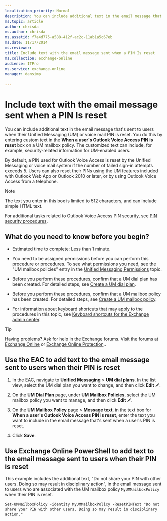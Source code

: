 ```yaml
---
localization_priority: Normal
description: You can include additional text in the email message that's sent to users when their Unified Messaging (UM) or voice mail PIN is reset. You do this by entering custom text in the When a user's Outlook Voice Access PIN is reset box on a UM mailbox policy. The customized text can include, for example, security-related information for UM-enabled users.
ms.topic: article
author: chrisda
ms.author: chrisda
ms.assetid: f7a4d775-a588-412f-ac2c-11ab1a5c67eb
ms.date: 11/17/2014
ms.reviewer: 
title: Include text with the email message sent when a PIN Is reset
ms.collection: exchange-online
audience: ITPro
ms.service: exchange-online
manager: dansimp

---
```


# Include text with the email message sent when a PIN Is reset

You can include additional text in the email message that's sent to users when their Unified Messaging (UM) or voice mail PIN is reset. You do this by entering custom text in the **When a user's Outlook Voice Access PIN is reset** box on a UM mailbox policy. The customized text can include, for example, security-related information for UM-enabled users.

By default, a PIN used for Outlook Voice Access is reset by the Unified Messaging or voice mail system if the number of failed sign-in attempts exceeds 5. Users can also reset their PINs using the UM features included with Outlook Web App or Outlook 2010 or later, or by using Outlook Voice Access from a telephone.

> [!NOTE]
> The text you enter in this box is limited to 512 characters, and can include simple HTML text.

For additional tasks related to Outlook Voice Access PIN security, see [PIN security procedures](pin-security-procedures.md).

## What do you need to know before you begin?

- Estimated time to complete: Less than 1 minute.

- You need to be assigned permissions before you can perform this procedure or procedures. To see what permissions you need, see the "UM mailbox policies" entry in the [Unified Messaging Permissions](https://technet.microsoft.com/library/d326c3bc-8f33-434a-bf02-a83cc26a5498.aspx) topic.

- Before you perform these procedures, confirm that a UM dial plan has been created. For detailed steps, see [Create a UM dial plan](../../voice-mail-unified-messaging/connect-voice-mail-system/create-um-dial-plan.md).

- Before you perform these procedures, confirm that a UM mailbox policy has been created. For detailed steps, see [Create a UM mailbox policy](../../voice-mail-unified-messaging/set-up-voice-mail/create-um-mailbox-policy.md).

- For information about keyboard shortcuts that may apply to the procedures in this topic, see [Keyboard shortcuts for the Exchange admin center](../../accessibility/keyboard-shortcuts-in-admin-center.md).

> [!TIP]
> Having problems? Ask for help in the Exchange forums. Visit the forums at [Exchange Online](https://go.microsoft.com/fwlink/p/?linkId=267542) or [Exchange Online Protection](https://go.microsoft.com/fwlink/p/?linkId=285351)..

## Use the EAC to add text to the email message sent to users when their PIN is reset

1. In the EAC, navigate to **Unified Messaging** \> **UM dial plans**. In the list view, select the UM dial plan you want to change, and then click **Edit** ![Edit icon](../../media/ITPro_EAC_EditIcon.gif).

2. On the **UM Dial Plan** page, under **UM Mailbox Policies**, select the UM mailbox policy you want to manage, and then click **Edit** ![Edit icon](../../media/ITPro_EAC_EditIcon.gif).

3. On the **UM Mailbox Policy** page \> **Message text**, in the text box for **When a user's Outlook Voice Access PIN is reset**, enter the text you want to include in the email message that's sent when a user's PIN is reset.

4. Click **Save**.

## Use Exchange Online PowerShell to add text to the email message sent to users when their PIN is reset

This example includes the additional text, "Do not share your PIN with other users. Doing so may result in disciplinary action", in the email message sent to users who are associated with the UM mailbox policy `MyUMMailboxPolicy` when their PIN is reset.

```
Set-UMMailboxPolicy -identity MyUMMailboxPolicy -ResetPINText "Do not share your PIN with other users. Doing so may result in disciplinary action."
```



